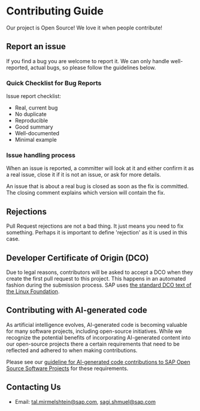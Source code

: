 # Contributing Guide

Our project is Open Source! We love it when people contribute!

## Report an issue

If you find a bug you are welcome to report it. We can only handle well-reported, actual bugs, so please follow the guidelines below.

### Quick Checklist for Bug Reports

Issue report checklist:

- Real, current bug
- No duplicate
- Reproducible
- Good summary
- Well-documented
- Minimal example

### Issue handling process

When an issue is reported, a committer will look at it and either confirm it as a real issue, close it if it is not an issue, or ask for more details.

An issue that is about a real bug is closed as soon as the fix is committed. The closing comment explains which version will contain the fix.

## Rejections

Pull Request rejections are not a bad thing. It just means you need to fix something. Perhaps it is important to define 'rejection' as it is used in this case.

## Developer Certificate of Origin (DCO)

Due to legal reasons, contributors will be asked to accept a DCO when they create the first pull request to this project. This happens in an automated fashion during the submission process. SAP uses [the standard DCO text of the Linux Foundation](https://developercertificate.org/).

## Contributing with AI-generated code

As artificial intelligence evolves, AI-generated code is becoming valuable for many software projects, including open-source initiatives. While we recognize the potential benefits of incorporating AI-generated content into our open-source projects there a certain requirements that need to be reflected and adhered to when making contributions.

Please see our [guideline for AI-generated code contributions to SAP Open Source Software Projects](CONTRIBUTING_USING_GENAI.md) for these requirements.
## Contacting Us

- Email: tal.mirmelshtein@sap.com, sagi.shmuel@sap.com
